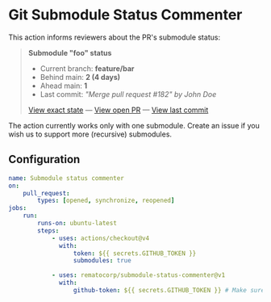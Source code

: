 # Git Submodule Status Commenter

This action informs reviewers about the PR's submodule status:

> **Submodule "foo" status**
>
> -   Current branch: **feature/bar**
> -   Behind main: **2 (4 days)**
> -   Ahead main: **1**
> -   Last commit: _"Merge pull request #182" by John Doe_
>
> [View exact state](#) — [View open PR](#) — [View last commit](#)

The action currently works only with one submodule. Create an issue if you wish us to support more (recursive) submodules.

## Configuration

```yaml
name: Submodule status commenter
on:
    pull_request:
        types: [opened, synchronize, reopened]
jobs:
    run:
        runs-on: ubuntu-latest
        steps:
            - uses: actions/checkout@v4
              with:
                  token: ${{ secrets.GITHUB_TOKEN }}
                  submodules: true

            - uses: rematocorp/submodule-status-commenter@v1
              with:
                  github-token: ${{ secrets.GITHUB_TOKEN }} # Make sure this token allows to checkout the submodule
```
